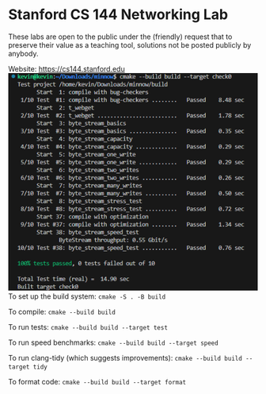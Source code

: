 Stanford CS 144 Networking Lab
==============================

These labs are open to the public under the (friendly) request that to
preserve their value as a teaching tool, solutions not be posted
publicly by anybody.

Website: https://cs144.stanford.edu
![alt text](1718280598283.jpg)
To set up the build system: `cmake -S . -B build`

To compile: `cmake --build build`

To run tests: `cmake --build build --target test`

To run speed benchmarks: `cmake --build build --target speed`

To run clang-tidy (which suggests improvements): `cmake --build build --target tidy`

To format code: `cmake --build build --target format`
